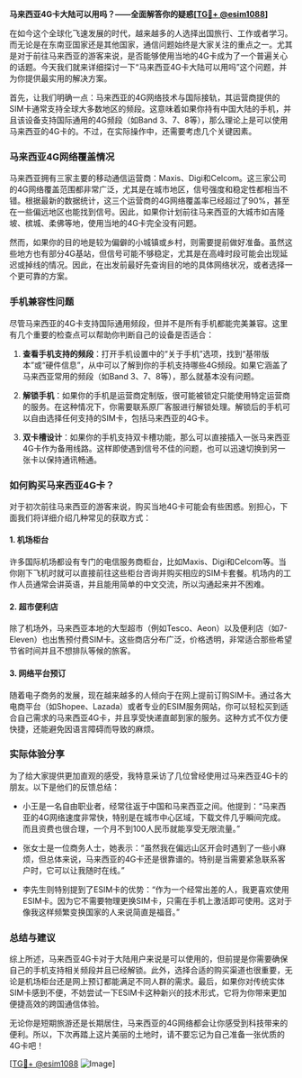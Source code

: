 **马来西亚4G卡大陆可以用吗？——全面解答你的疑惑[[TG💪+ @esim1088](https://t.me/s/esim1088)]**

在如今这个全球化飞速发展的时代，越来越多的人选择出国旅行、工作或者学习。而无论是在东南亚国家还是其他国家，通信问题始终是大家关注的重点之一。尤其是对于前往马来西亚的游客来说，是否能够使用当地的4G卡成为了一个普遍关心的话题。今天我们就来详细探讨一下“马来西亚4G卡大陆可以用吗”这个问题，并为你提供最实用的解决方案。

首先，让我们明确一点：马来西亚的4G网络技术与国际接轨，其运营商提供的SIM卡通常支持全球大多数地区的频段。这意味着如果你持有中国大陆的手机，并且该设备支持国际通用的4G频段（如Band 3、7、8等），那么理论上是可以使用马来西亚的4G卡的。不过，在实际操作中，还需要考虑几个关键因素。

### 马来西亚4G网络覆盖情况

马来西亚拥有三家主要的移动通信运营商：Maxis、Digi和Celcom。这三家公司的4G网络覆盖范围都非常广泛，尤其是在城市地区，信号强度和稳定性都相当不错。根据最新的数据统计，这三个运营商的4G网络覆盖率已经超过了90%，甚至在一些偏远地区也能找到信号。因此，如果你计划前往马来西亚的大城市如吉隆坡、槟城、柔佛等地，使用当地的4G卡完全没有问题。

然而，如果你的目的地是较为偏僻的小城镇或乡村，则需要提前做好准备。虽然这些地方也有部分4G基站，但信号可能不够稳定，尤其是在高峰时段可能会出现延迟或掉线的情况。因此，在出发前最好先查询目的地的具体网络状况，或者选择一个更可靠的方案。

### 手机兼容性问题

尽管马来西亚的4G卡支持国际通用频段，但并不是所有手机都能完美兼容。这里有几个重要的检查点可以帮助你判断自己的设备是否适合：

1. **查看手机支持的频段**：打开手机设置中的“关于手机”选项，找到“基带版本”或“硬件信息”，从中可以了解到你的手机支持哪些4G频段。如果它涵盖了马来西亚常用的频段（如Band 3、7、8等），那么就基本没有问题。
   
2. **解锁手机**：如果你的手机是运营商定制版，很可能被锁定只能使用特定运营商的服务。在这种情况下，你需要联系原厂客服进行解锁处理。解锁后的手机可以自由选择任何支持的SIM卡，包括马来西亚的4G卡。

3. **双卡槽设计**：如果你的手机支持双卡槽功能，那么可以直接插入一张马来西亚4G卡作为备用线路。这样即使遇到信号不佳的问题，也可以迅速切换到另一张卡以保持通讯畅通。

### 如何购买马来西亚4G卡？

对于初次前往马来西亚的游客来说，购买当地4G卡可能会有些困惑。别担心，下面我们将详细介绍几种常见的获取方式：

#### 1. 机场柜台
许多国际机场都设有专门的电信服务商柜台，比如Maxis、Digi和Celcom等。当你刚下飞机时就可以直接前往这些柜台咨询并购买相应的SIM卡套餐。机场内的工作人员通常会讲英语，并且能用简单的中文交流，所以沟通起来并不困难。

#### 2. 超市便利店
除了机场外，马来西亚本地的大型超市（例如Tesco、Aeon）以及便利店（如7-Eleven）也出售预付费SIM卡。这些商店分布广泛，价格透明，非常适合那些希望节省时间并且不想排队等候的旅客。

#### 3. 网络平台预订
随着电子商务的发展，现在越来越多的人倾向于在网上提前订购SIM卡。通过各大电商平台（如Shopee、Lazada）或者专业的ESIM服务网站，你可以轻松买到适合自己需求的马来西亚4G卡，并且享受快递直邮到家的服务。这种方式不仅方便快捷，还能避免因语言障碍而导致的麻烦。

### 实际体验分享

为了给大家提供更加直观的感受，我特意采访了几位曾经使用过马来西亚4G卡的朋友。以下是他们的反馈总结：

- 小王是一名自由职业者，经常往返于中国和马来西亚之间。他提到：“马来西亚的4G网络速度非常快，特别是在城市中心区域，下载文件几乎瞬间完成。而且资费也很合理，一个月不到100人民币就能享受无限流量。”
  
- 张女士是一位商务人士，她表示：“虽然我在偏远山区开会时遇到了一些小麻烦，但总体来说，马来西亚的4G卡还是很靠谱的。特别是当需要紧急联系客户时，它可以让我随时在线。”

- 李先生则特别提到了ESIM卡的优势：“作为一个经常出差的人，我更喜欢使用ESIM卡。因为它不需要物理更换SIM卡，只需在手机上激活即可使用。这对于像我这样频繁变换国家的人来说简直是福音。”

### 总结与建议

综上所述，马来西亚4G卡对于大陆用户来说是可以使用的，但前提是你需要确保自己的手机支持相关频段并且已经解锁。此外，选择合适的购买渠道也很重要，无论是机场柜台还是网上预订都能满足不同人群的需求。最后，如果你对传统实体SIM卡感到不便，不妨尝试一下ESIM卡这种新兴的技术形式，它将为你带来更加便捷高效的跨国通信体验。

无论你是短期旅游还是长期居住，马来西亚的4G网络都会让你感受到科技带来的便利。所以，下次再踏上这片美丽的土地时，请不要忘记为自己准备一张优质的4G卡吧！

[[TG💪+ @esim1088](https://t.me/s/esim1088) ![Image](https://i.postimg.cc/4NQfJmqS/Snipaste-2025-05-13-00-14-12.png)]